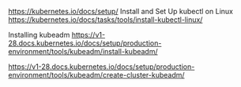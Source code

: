 https://kubernetes.io/docs/setup/
Install and Set Up kubectl on Linux
https://kubernetes.io/docs/tasks/tools/install-kubectl-linux/

Installing kubeadm
https://v1-28.docs.kubernetes.io/docs/setup/production-environment/tools/kubeadm/install-kubeadm/

https://v1-28.docs.kubernetes.io/docs/setup/production-environment/tools/kubeadm/create-cluster-kubeadm/
